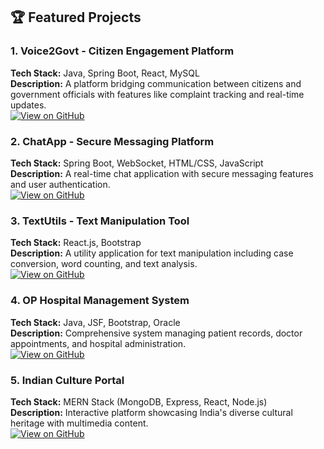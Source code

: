 ## 🏆 Featured Projects

### 1. Voice2Govt - Citizen Engagement Platform
**Tech Stack:** Java, Spring Boot, React, MySQL  
**Description:** A platform bridging communication between citizens and government officials with features like complaint tracking and real-time updates.  
[![View on GitHub](https://img.shields.io/badge/View_on_GitHub-181717?style=for-the-badge&logo=github&logoColor=white)](https://github.com/sandeepshavukari/Voice2Govt-SpringBoot-React)

### 2. ChatApp - Secure Messaging Platform
**Tech Stack:** Spring Boot, WebSocket, HTML/CSS, JavaScript  
**Description:** A real-time chat application with secure messaging features and user authentication.  
[![View on GitHub](https://img.shields.io/badge/View_on_GitHub-181717?style=for-the-badge&logo=github&logoColor=white)](https://github.com/sandeepshavukari/ChatApp)

### 3. TextUtils - Text Manipulation Tool
**Tech Stack:** React.js, Bootstrap  
**Description:** A utility application for text manipulation including case conversion, word counting, and text analysis.  
[![View on GitHub](https://img.shields.io/badge/View_on_GitHub-181717?style=for-the-badge&logo=github&logoColor=white)](https://github.com/sandeepshavukari/text_utils)

### 4. OP Hospital Management System
**Tech Stack:** Java, JSF, Bootstrap, Oracle  
**Description:** Comprehensive system managing patient records, doctor appointments, and hospital administration.  
[![View on GitHub](https://img.shields.io/badge/View_on_GitHub-181717?style=for-the-badge&logo=github&logoColor=white)](https://github.com/sandeepshavukari/OPMS/tree/main)

### 5. Indian Culture Portal
**Tech Stack:** MERN Stack (MongoDB, Express, React, Node.js)  
**Description:** Interactive platform showcasing India's diverse cultural heritage with multimedia content.  
[![View on GitHub](https://img.shields.io/badge/View_on_GitHub-181717?style=for-the-badge&logo=github&logoColor=white)](https://github.com/sandeepshavukari/Indian-Culture-Managemet-React-Website)
